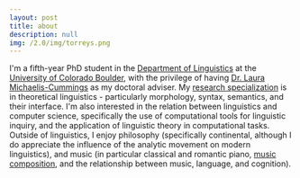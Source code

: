 ```yaml
---
layout: post
title: about
description: null
img: /2.0/img/torreys.png
---
```


I'm a fifth-year PhD student in the [Department of Linguistics](http://www.colorado.edu/linguistics/) at the [University of Colorado Boulder](http://www.colorado.edu/), with the privilege of having [Dr. Laura Michaelis-Cummings](http://www.colorado.edu/faculty/michaelis/) as my doctoral adviser. My [research specialization](http://jared-desjardins.github.io/2.0/pages/3_research/) is in theoretical linguistics - particularly morphology, syntax, semantics, and their interface. I'm also interested in the relation between linguistics and computer science, specifically the use of computational tools for linguistic inquiry, and the application of linguistic theory in computational tasks. Outside of linguistics, I enjoy philosophy (specifically continental, although I do appreciate the influence of the analytic movement on modern linguistics), and music (in particular classical and romantic piano, [music composition](http://jared-desjardins.github.io/2.0/pages/5_music/), and the relationship between music, language, and cognition).
